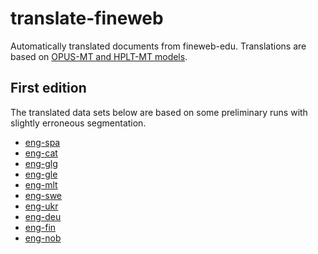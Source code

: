 # translate-fineweb

Automatically translated documents from fineweb-edu. Translations are based on [OPUS-MT and HPLT-MT models](https://opus.nlpl.eu/dashboard/).


## First edition

The translated data sets below are based on some preliminary runs with slightly erroneous segmentation.

* [eng-spa](data/fineweb-edu-eng-spa.md)
* [eng-cat](data/fineweb-edu-eng-cat.md)
* [eng-glg](data/fineweb-edu-eng-glg.md)
* [eng-gle](data/fineweb-edu-eng-gle.md)
* [eng-mlt](data/fineweb-edu-eng-mlt.md)
* [eng-swe](data/fineweb-edu-eng-swe.md)
* [eng-ukr](data/fineweb-edu-eng-ukr.md)
* [eng-deu](data/fineweb-edu-eng-deu.md)
* [eng-fin](data/fineweb-edu-eng-fin.md)
* [eng-nob](data/fineweb-edu-eng-nob.md)
